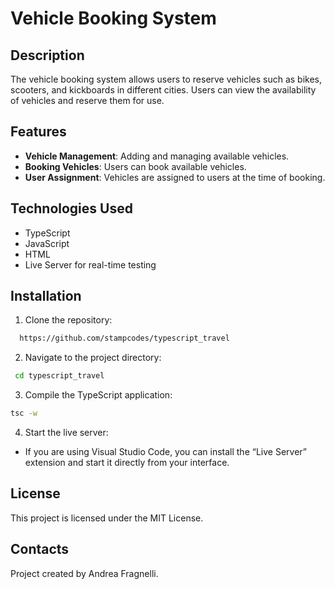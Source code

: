 # Vehicle Booking System

## Description

The vehicle booking system allows users to reserve vehicles such as bikes, scooters, and kickboards in different cities. Users can view the availability of vehicles and reserve them for use.

## Features

- **Vehicle Management**: Adding and managing available vehicles.
- **Booking Vehicles**: Users can book available vehicles.
- **User Assignment**: Vehicles are assigned to users at the time of booking.

## Technologies Used

- TypeScript
- JavaScript
- HTML
- Live Server for real-time testing

## Installation

1. Clone the repository:

```bash
  https://github.com/stampcodes/typescript_travel
```

2. Navigate to the project directory:

```bash
 cd typescript_travel
```

3. Compile the TypeScript application:

```bash
tsc -w
```

4. Start the live server:

- If you are using Visual Studio Code, you can install the “Live Server” extension and start it directly from your interface.

## License

This project is licensed under the MIT License.

## Contacts

Project created by Andrea Fragnelli.
